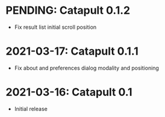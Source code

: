 PENDING: Catapult 0.1.2
=======================

* Fix result list initial scroll position

2021-03-17: Catapult 0.1.1
==========================

* Fix about and preferences dialog modality and positioning

2021-03-16: Catapult 0.1
========================

* Initial release
